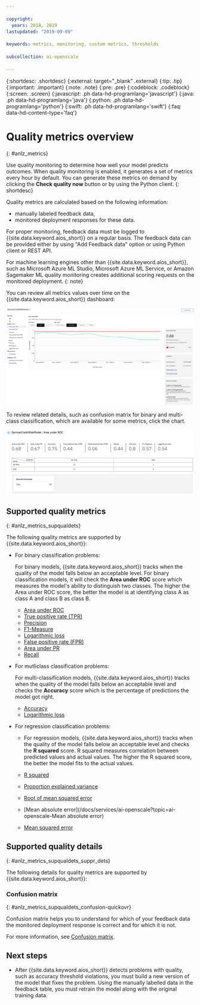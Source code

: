 ```yaml
---

copyright:
  years: 2018, 2019
lastupdated: "2019-09-09"

keywords: metrics, monitoring, custom metrics, thresholds

subcollection: ai-openscale

---
```


{:shortdesc: .shortdesc}
{:external: target="_blank" .external}
{:tip: .tip}
{:important: .important}
{:note: .note}
{:pre: .pre}
{:codeblock: .codeblock}
{:screen: .screen}
{:javascript: .ph data-hd-programlang='javascript'}
{:java: .ph data-hd-programlang='java'}
{:python: .ph data-hd-programlang='python'}
{:swift: .ph data-hd-programlang='swift'}
{:faq: data-hd-content-type='faq'}

# Quality metrics overview
{: #anlz_metrics}

Use quality monitoring to determine how well your model predicts outcomes. When quality monitoring is enabled, it generates a set of metrics every hour by default. You can generate these metrics on demand by clicking the **Check quality now** button or by using the Python client.
{: shortdesc}

Quality metrics are calculated based on the following information:

- manually labeled feedback data,
- monitored deployment responses for these data.

For proper monitoring, feedback data must be logged to {{site.data.keyword.aios_short}} on a regular basis. The feedback data can be provided either by using "Add Feedback data" option or using Python client or REST API.

For machine learning engines other than {{site.data.keyword.aios_short}}, such as Microsoft Azure ML Studio, Microsoft Azure ML Service, or Amazon Sagemaker ML quality monitoring creates additional scoring requests on the monitored deployment.
{: note}

You can review all metrics values over time on the {{site.data.keyword.aios_short}} dashboard:

![quality metrics chart showing drift of area under ROC](images/wos-quality_metrics_001.png)


To review related details, such as confusion matrix for binary and multi-class classification, which are available for some metrics, click the chart.

![detail table of quality metrics](images/wos-quality_metrics_002.png)

## Supported quality metrics
{: #anlz_metrics_supqualdets}

The following quality metrics are supported by {{site.data.keyword.aios_short}}:

-  For binary classification problems:

   For binary models, {{site.data.keyword.aios_short}} tracks when the quality of the model falls below an acceptable level. For binary classification models, it will check the **Area under ROC** score which measures the model's ability to distinguish two classes. The higher the Area under ROC score, the better the model is at identifying class A as class A and class B as class B.

   - [Area under ROC](/docs/services/ai-openscale?topic=ai-openscale-quality_roc)
   - [True positive rate (TPR)](/docs/services/ai-openscale?topic=ai-openscale-quality_tpr)
   - [Precision](/docs/services/ai-openscale?topic=ai-openscale-quality_precision)
   - [F1-Measure](/docs/services/ai-openscale?topic=ai-openscale-quality_f1-measr)
   - [Logarithmic loss](/docs/services/ai-openscale?topic=ai-openscale-quality_log_loss)
   - [False positive rate (FPR)](/docs/services/ai-openscale?topic=ai-openscale-quality_fpr_false)
   - [Area under PR](/docs/services/ai-openscale?topic=ai-openscale-quality-area-pr)
   - [Recall](/docs/services/ai-openscale?topic=ai-openscale-quality_recall)

-  For mutliclass classification problems:

   For multi-classification models, {{site.data.keyword.aios_short}} tracks when the quality of the model falls below an acceptable level and checks the **Accuracy** score which is the percentage of predictions the model got right.

   - [Accuracy](/docs/services/ai-openscale?topic=ai-openscale-accuracy-opener)
   - [Logarithmic loss](/docs/services/ai-openscale?topic=ai-openscale-quality_log_loss)

-  For regression classification problems:

   -  For regression models, {{site.data.keyword.aios_short}} tracks when the quality of the model falls below an acceptable level and checks the **R squared** score. R squared measures correlation between predicted values and actual values. The higher the R squared score, the better the model fits to the actual values.

   - [R squared](/docs/services/ai-openscale?topic=ai-openscale-quality_r_squared)
   - [Proportion explained variance](/docs/services/ai-openscale?topic=ai-openscale-quality_var)
   - [Root of mean squared error](/docs/services/ai-openscale?topic=ai-openscale-supqualdets_squ_errors_mean)
   - [Mean absolute error](/docs/services/ai-openscale?topic=ai-openscale-Mean absolute error)
   - [Mean squared error](/docs/services/ai-openscale?topic=ai-openscale-quality_squerror)




## Supported quality details
{: #anlz_metrics_supqualdets_suppr_dets}

The following details for quality metrics are supported by {{site.data.keyword.aios_short}}:

### Confusion matrix
{: #anlz_metrics_supqualdets_confusion-quickovr}

Confusion matrix helps you to understand for which of your feedback data the monitored deployment response is correct and for which it is not.

For more information, see [Confusion matrix](/docs/services/ai-openscale?topic=ai-openscale-it-conf-mtx).

## Next steps

- After {{site.data.keyword.aios_short}} detects problems with quality, such as accuracy threshold violations, you must build a new version of the model that fixes the problem. Using the manually labelled data in the feedback table, you must retrain the model along with the original training data.

